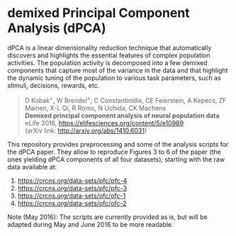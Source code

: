 demixed Principal Component Analysis (dPCA)
===========================================

dPCA is a linear dimensionality reduction technique that automatically discovers and highlights the essential features of complex population activities. The population activity is decomposed into a few demixed components that capture most of the variance in the data and that highlight the dynamic tuning of the population to various task parameters, such as stimuli, decisions, rewards, etc.

> D Kobak<sup>+</sup>, W Brendel<sup>+</sup>, C Constantinidis, CE Feierstein,
A Kepecs, ZF Mainen, X-L Qi, R Romo, N Uchida, CK Machens<br>
> **Demixed principal component analysis of neural population data**<br>
> eLife 2016, https://elifesciences.org/content/5/e10989<br>
> (arXiv link: http://arxiv.org/abs/1410.6031)

This repository provides preprocessing and some of the analysis scripts for the dPCA paper. They allow to reproduce Figures 3 to 6 of the paper (the ones yielding dPCA components of all four datasets), starting with the raw data available at:

1. https://crcns.org/data-sets/pfc/pfc-4
2. https://crcns.org/data-sets/pfc/pfc-3
3. https://crcns.org/data-sets/ofc/ofc-1
4. https://crcns.org/data-sets/ofc/ofc-2

Note (May 2016): The scripts are currently provided as is, but will be adapted during May and June 2016 to be more readable.
